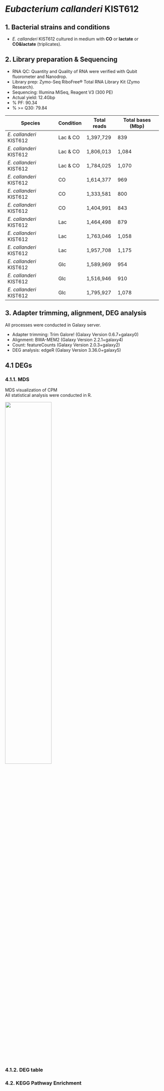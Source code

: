 # _Eubacterium callanderi_ KIST612

## 1. Bacterial strains and conditions
+ _E. callanderi_ KIST612 cultured in medium with **CO** or **lactate** or **CO&lactate** (triplicates).

## 2. Library preparation & Sequencing
+ RNA QC: Quantity and Quality of RNA were verified with Qubit fluorometer and Nanodrop.
+ Library prep: Zymo-Seq RiboFree® Total RNA Library Kit (Zymo Research).
+ Sequencing: Illumina MiSeq, Reagent V3 (300 PE)
+ Actual yield: 12.4Gbp
+ % PF: 90.34
+ % >= Q30: 79.84
    
Species | Condition | Total reads | Total bases (Mbp)
--- | --- | --- | ---
_E. callanderi_ KIST612 | Lac & CO | 1,397,729 | 839
_E. callanderi_ KIST612 | Lac & CO | 1,806,013 | 1,084
_E. callanderi_ KIST612 | Lac & CO | 1,784,025 | 1,070
_E. callanderi_ KIST612 | CO | 1,614,377 | 969
_E. callanderi_ KIST612 | CO | 1,333,581 | 800
_E. callanderi_ KIST612 | CO | 1,404,991 | 843
_E. callanderi_ KIST612 | Lac | 1,464,498 | 879
_E. callanderi_ KIST612 | Lac | 1,763,046 | 1,058
_E. callanderi_ KIST612 | Lac | 1,957,708 | 1,175
_E. callanderi_ KIST612 | Glc | 1,589,969 | 954
_E. callanderi_ KIST612 | Glc | 1,516,946 | 910
_E. callanderi_ KIST612 | Glc | 1,795,927 | 1,078



## 3. Adapter trimming, alignment, DEG analysis  
All processes were conducted in Galaxy server.  
+ Adapter trimming: Trim Galore! (Galaxy Version 0.6.7+galaxy0)
+ Alignment: BWA-MEM2 (Galaxy Version 2.2.1+galaxy4)
+ Count: featureCounts (Galaxy Version 2.0.3+galaxy2)
+ DEG analysis: edgeR (Galaxy Version 3.36.0+galaxy5)


## 4.1 DEGs 
  

### 4.1.1. MDS
MDS visualization of CPM  
All statistical analysis were conducted in R.  

<img src = "https://github.com/user-attachments/files/22257877/DimentionReductionPlots.pdf" width = "55%" height = "55%">

### 4.1.2. DEG table

### 4.2. KEGG Pathway Enrichment  
